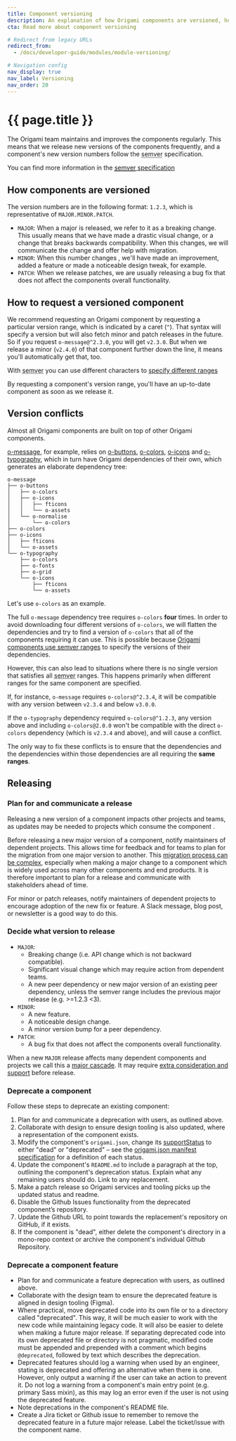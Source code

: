 ```yaml
---
title: Component versioning
description: An explanation of how Origami components are versioned, how to request different versions and resolve conflicts.
cta: Read more about component versioning

# Redirect from legacy URLs
redirect_from:
  - /docs/developer-guide/modules/module-versioning/

# Navigation config
nav_display: true
nav_label: Versioning
nav_order: 20
---
```


# {{ page.title }}

The Origami team maintains and improves the components regularly. This means that we release new versions of the components frequently, and a component's new version numbers follow the <abbr title="Semantic Versioning">semver</abbr> specification.

<aside>You can find more information in the <a href="http://semver.org/"><abbr title="Semantic Versioning">semver</abbr> specification</a></aside>

## How components are versioned

The version numbers are in the following format: `1.2.3`, which is representative of `MAJOR.MINOR.PATCH`.

- `MAJOR`: When a major is released, we refer to it as a breaking change. This usually means that we have made a drastic visual change, or a change that breaks backwards compatibility. When this changes, we will communicate the change and offer help with migration.
- `MINOR`: When this number changes , we'll have made an improvement, added a feature or made a noticeable design tweak, for example.
- `PATCH`: When we release patches, we are usually releasing a bug fix that does not affect the components overall functionality.

## How to request a versioned component

We recommend requesting an Origami component by requesting a particular version range, which is indicated by a caret (`^`). That syntax will specify a version but will also fetch minor and patch releases in the future. So if you request `o-message@^2.3.0`, you will get `v2.3.0`. But when we release a minor (`v2.4.0`) of that component further down the line, it means you'll automatically get that, too.

<aside>With <abbr title="Semantic Versioning">semver</abbr> you can use different characters to <a href="https://semver.npmjs.com/">specify different ranges</a></aside>

By requesting a component's version range, you'll have an up-to-date component as soon as we release it.

## Version conflicts

Almost all Origami components are built on top of other Origami components.

<a href="https://registry.origami.ft.com/components/o-message">o-message</a>, for example, relies on <a href="https://registry.origami.ft.com/components/o-message">o-buttons</a>, <a href="https://registry.origami.ft.com/components/o-colors">o-colors</a>, <a href="https://registry.origami.ft.com/components/o-icons">o-icons</a> and <a href="https://registry.origami.ft.com/components/o-typography">o-typography</a>, which in turn have Origami dependencies of their own, which generates an elaborate dependency tree:

<pre><code class="o-syntax-highlight--bash">o-message
├── o-buttons
│   ├── o-colors
│   ├── o-icons
│   │   ├── fticons
│   │   └── o-assets
│   └── o-normalise
│       └── o-colors
├── o-colors
├── o-icons
│   ├── fticons
│   └── o-assets
└── o-typography
    ├── o-colors
    ├── o-fonts
    ├── o-grid
    └── o-icons
        ├── fticons
        └── o-assets</code></pre>

Let's use `o-colors` as an example.

The full `o-message` dependency tree requires `o-colors` **four** times. In order to avoid downloading four different versions of `o-colors`, we will flatten the dependencies and try to find a version of `o-colors` that all of the components requiring it can use. This is possible because [Origami components use <abbr title="Semantic Versioning">semver</abbr> ranges](#how-to-request-a-versioned-component) to specify the versions of their dependencies.

However, this can also lead to situations where there is no single version that satisfies all <abbr title="Semantic Versioning">semver</abbr> ranges. This happens primarily when different ranges for the same component are specified.

If, for instance, `o-message` requires `o-colors@^2.3.4`, it will be compatible with any version between `v2.3.4` and below `v3.0.0`.

If the `o-typography` dependency required `o-colors@^1.2.3`, any version above and including `o-colors@2.0.0` won't be compatible with the direct `o-colors` dependency (which is `v2.3.4` and above), and will cause a conflict.

The only way to fix these conflicts is to ensure that the dependencies and the dependencies within those dependencies are all requiring the **same ranges**.

## Releasing

### Plan for and communicate a release

Releasing a new version of a component impacts other projects and teams, as updates may be needed to projects which consume the component .

Before releasing a new major version of a component, notify maintainers of dependent projects. This allows time for feedback and for teams to plan for the migration from one major version to another. This [migration process can be complex](/documentation/components/major-cascade/), especially when making a major change to a component which is widely used across many other components and end products. It is therefore important to plan for a release and communicate with stakeholders ahead of time.

For minor or patch releases, notify maintainers of dependent projects to encourage adoption of the new fix or feature. A Slack message, blog post, or newsletter is a good way to do this.

### Decide what version to release

- `MAJOR`:
  - Breaking change (i.e. API change which is not backward compatible).
  - Significant visual change which may require action from dependent teams.
  - A new peer dependency or new major version of an existing peer dependency, unless the semver range includes the previous major release (e.g. >=1.2.3 <3).
- `MINOR`:
  - A new feature.
  - A noticeable design change.
  - A minor version bump for a peer dependency.
- `PATCH`:
  - A bug fix that does not affect the components overall functionality.

When a new `MAJOR` release affects many dependent components and projects we call this a [major cascade](/documentation/components/major-cascade/). It may require [extra consideration and support](/documentation/components/major-cascade/) before release.

### Deprecate a component

Follow these steps to deprecate an existing component:

1. Plan for and communicate a deprecation with users, as outlined above.
1. Collaborate with design to ensure design tooling is also updated, where a representation of the component exists.
1. Modify the component's `origami.json`, change its [supportStatus](/documentation/manifests/origami-json/#supportstatus) to either "dead" or "deprecated" – see the [origami.json manifest specification](/documentation/manifests/origami-json/#supportstatus) for a definition of each status.
1. Update the component's `README.md` to include a paragraph at the top, outlining the component's deprecation status. Explain what any remaining users should do. Link to any replacement.
1. Make a patch release so Origami services and tooling picks up the updated status and readme.
1. Disable the Github Issues functionality from the deprecated component’s repository.
1. Update the Github URL to point towards the replacement's repository on GitHub, if it exists.
1. If the component is "dead", either delete the component's directory in a mono-repo context or archive the component's individual Github Repository.

### Deprecate a component feature

- Plan for and communicate a feature deprecation with users, as outlined above.
- Collaborate with the design team to ensure the deprecated feature is aligned in design tooling (Figma).
- Where practical, move deprecated code into its own file or to a directory called "deprecated". This way, it will be much easier to work with the new code while maintaining legacy code. It will also be easier to delete when making a future major release. If separating deprecated code into its own deprecated file or directory is not pragmatic, modified code must be appended and prepended with a comment which begins `@deprecated`, followed by text which describes the deprecation.
- Deprecated features should log a warning when used by an engineer, stating is deprecated and offering an alternative when there is one. However, only output a warning if the user can take an action to prevent it. Do not log a warning from a component's main entry point (e.g. primary Sass mixin), as this may log an error even if the user is not using the deprecated feature.
- Note deprecations in the component's README file.
- Create a Jira ticket or Github issue to remember to remove the deprecated feature in a future major release. Label the ticket/issue with the component name.
